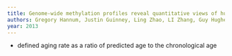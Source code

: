 ```yaml
---
title: Genome-wide methylation profiles reveal quantitative views of human aging rates
authors: Gregory Hannum, Justin Guinney, Ling Zhao, LI Zhang, Guy Hughes, SriniVas Sadda, Brandy Klotzle, Marina Bibikova, Jian-Bing Fan, Yuan Gao, others
year: 2013
---
```


- defined aging rate as a ratio of predicted age to the chronological age